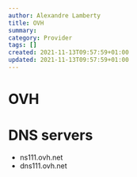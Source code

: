 ```yaml
---
author: Alexandre Lamberty
title: OVH
summary:
category: Provider
tags: []
created: 2021-11-13T09:57:59+01:00
updated: 2021-11-13T09:57:59+01:00
---
```


# OVH

# DNS servers

- ns111.ovh.net
- dns111.ovh.net
